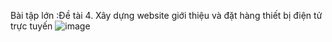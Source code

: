 Bài tập lớn :Đề tài 4. Xây dựng website giới thiệu và đặt hàng thiết bị điện tử trực tuyến
![image](https://github.com/dinorap/WEB_NC_NHOM_13/assets/94616528/2cb521a1-3a53-47da-91e1-879f5c45e63d)
